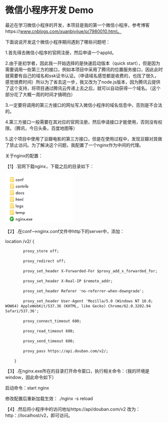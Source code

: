 # 微信小程序开发 Demo

最近在学习微信小程序的开发，本项目是我的第一个微信小程序，参考博客https://www.cnblogs.com/xuanbiyijue/p/7980010.html。

下面说说开发这个微信小程序期间遇到了哪些问题吧：

1.首先得去微信小程序的官网注册，然后申请一个appId。

2.由于是初学者，因此我一开始选择的是快速启动版本（quick start），但是因为需要调用一些第三方的接口，例如本项目中采用了腾讯的位置服务接口，因此此时就需要有自己的域名和ssk证书认证。（申请域名感觉都是收费的，也找了很久，感觉很费时间）所以为了省去这一步，我又改为了node.js版本，因为腾讯云提供了这个支持，将项目通过腾讯云传递上去之后，就可以自动获得一个域名。（这个部分花了大概一周的时间才搞明白）

3.一定要将调用的第三方接口的网址写入微信小程序的域名信息中，否则是不合法的。

4.第三方接口一般需要在其对应的官网注册，然后申请接口才能使用，否则没有权限。（腾讯，今日头条，百度地图等）

5.这个项目中使用了豆瓣电影的第三方接口，但是在使用过程中，发现豆瓣对其做了禁止访问。为了解决这个问题，我配置了一个nginx作为中间的代理。

关于nginx的配置：

【1】.官网下载nginx，下载之后的目录如下：

![nginx 目录](https://github.com/haitunwan/CLL/blob/master/project_img/nginx.png)

【2】.在conf——>nginx.conf文件中http下的server中，添加：

location /v2/ { 

			proxy_store off; 
			
			proxy_redirect off; 
			
			proxy_set_header X-Forwarded-For $proxy_add_x_forwarded_for; 
			
			proxy_set_header X-Real-IP $remote_addr; 
			
			proxy_set_header Referer 'no-referrer-when-downgrade'; 
			
			proxy_set_header User-Agent 'Mozilla/5.0 (Windows NT 10.0; WOW64) AppleWebKit/537.36 (KHTML, like Gecko) Chrome/62.0.3202.94 Safari/537.36'; 
			
			proxy_connect_timeout 600; 
			
			proxy_read_timeout 600; 
			
			proxy_send_timeout 600; 
			
			proxy_pass https://api.douban.com/v2/; 
			
		}


【3】.在nginx.exe所在的目录打开命令窗口，执行相关命令：（我的环境是window，因此命令如下）

  启动命令：start nginx

  修改配置后重新加载生效： ./nginx -s reload 
  
【4】.然后将小程序中的访问地址https://api/douban.com/v2 改为：http：//localhost/v2，即可访问。




